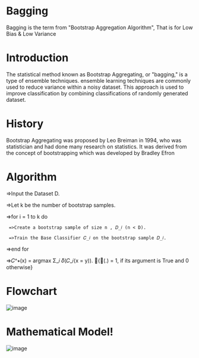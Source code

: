 # Bagging
Bagging is the term from "Bootstrap Aggregation Algorithm", That is for Low Bias &amp; Low Variance

# Introduction
The statistical method known as Bootstrap Aggregating, or "bagging," is a type of ensemble techniques. ensemble learning techniques are commonly used to reduce variance within a noisy dataset. This approach is used to improve classification by combining classifications of randomly generated dataset.

# History
Bootstrap Aggregating was proposed by Leo Breiman in 1994, who was statistician and had done many research on statistics. It was derived from the concept of bootstrapping which was developed by Bradley Efron

# Algorithm
  =>Input the Dataset D.
  
  =>Let k be the number of bootstrap samples.
  
  =>for i = 1 to k do
  
     =>Create a bootstrap sample of size n , 𝐷_𝑖 (n < D).
     
     =>Train the Base Classifier 𝐶_𝑖 on the bootstrap sample 𝐷_𝑖.
     
  =>end for
  
  =>𝐶^∗(x) = argmax Σ_𝑖 𝛿(𝐶_𝑖(x = y)). {𝛿(.) = 1, if its argument is True and 0 otherwise}



# Flowchart
![image](https://user-images.githubusercontent.com/109208035/205918502-40f9cb7b-b9bd-42f9-9ffc-4cd0252b18e0.png)

# Mathematical Model!
![image](https://user-images.githubusercontent.com/109208035/205919451-0a8598d0-d264-4ab6-bc6d-6c6d02846e29.png)

